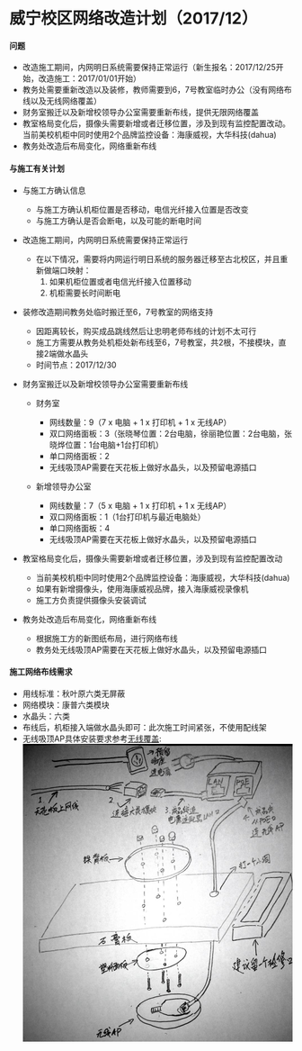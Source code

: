 # 威宁校区网络改造计划（2017/12）

#### 问题
* 改造施工期间，内网明日系统需要保持正常运行（新生报名：2017/12/25开始，改造施工：2017/01/01开始）
* 教务处需要重新改造以及装修，教师需要到6，7号教室临时办公（没有网络布线以及无线网络覆盖）
* 财务室搬迁以及新增校领导办公室需要重新布线，提供无限网络覆盖
* 教室格局变化后，摄像头需要新增或者迁移位置，涉及到现有监控配置改动。当前美校机柜中同时使用2个品牌监控设备：海康威视，大华科技(dahua)
* 教务处改造后布局变化，网络重新布线

####  与施工有关计划
* 与施工方确认信息
  * 与施工方确认机柜位置是否移动，电信光纤接入位置是否改变
  * 与施工方确认是否会断电，以及可能的断电时间

* 改造施工期间，内网明日系统需要保持正常运行
   * 在以下情况，需要将内网运行明日系统的服务器迁移至古北校区，并且重新做端口映射： 
     1. 如果机柜位置或者电信光纤接入位置移动
     2. 机柜需要长时间断电

* 装修改造期间教务处临时搬迁至6，7号教室的网络支持
  * 因距离较长，购买成品跳线然后让忠明老师布线的计划不太可行
  * 施工方需要从教务处机柜处新布线至6，7号教室，共2根，不接模块，直接2端做水晶头
  * 时间节点：2017/12/30

* 财务室搬迁以及新增校领导办公室需要重新布线
   * 财务室
      * 网线数量：9（7 x 电脑 + 1 x 打印机 + 1 x 无线AP）
      * 双口网络面板：3（张晓琴位置：2台电脑，徐丽艳位置：2台电脑，张晓烨位置：1台电脑+1台打印机）
      * 单口网络面板：2
      * 无线吸顶AP需要在天花板上做好水晶头，以及预留电源插口
      
    * 新增领导办公室
      * 网线数量：7（5 x 电脑 + 1 x 打印机 + 1 x 无线AP）
      * 双口网络面板：1（1台打印机与最近电脑处）
      * 单口网络面板：4
      * 无线吸顶AP需要在天花板上做好水晶头，以及预留电源插口

* 教室格局变化后，摄像头需要新增或者迁移位置，涉及到现有监控配置改动
  * 当前美校机柜中同时使用2个品牌监控设备：海康威视，大华科技(dahua)
  * 如果有新增摄像头，使用海康威视品牌，接入海康威视录像机
  * 施工方负责提供摄像头安装调试

* 教务处改造后布局变化，网络重新布线
  * 根据施工方的新图纸布局，进行网络布线
  * 教务处无线吸顶AP需要在天花板上做好水晶头，以及预留电源插口

#### 施工网络布线需求
* 用线标准：秋叶原六类无屏蔽
* 网络模块：康普六类模块
* 水晶头：六类
* 布线后，机柜接入端做水晶头即可：此次施工时间紧张，不使用配线架
* 无线吸顶AP具体安装要求参考[无线覆盖](https://github.com/shchnmz/worklog/blob/master/hardware-and-network/doc/network-plan-for-gubei-campus/network-plan-for-gubei-campus.md#%E6%97%A0%E7%BA%BF%E8%A6%86%E7%9B%96):
  ![](https://raw.githubusercontent.com/shchnmz/worklog/master/hardware-and-network/doc/network-plan-for-gubei-campus/img/01.jpg)
